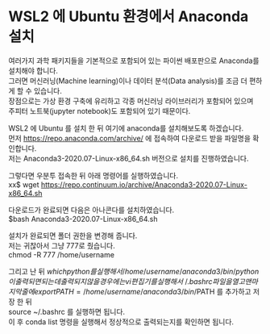 # WSL2 에 Ubuntu 환경에서 Anaconda 설치 

여러가지 과학 패키지들을 기본적으로 포함되어 있는 파이썬 배포판으로 Anaconda를 설치해야 합니다.  
그러면 머신러닝(Machine learning)이나 데이터 분석(Data analysis)를 조금 더 편하게 할 수 있습니다.  
장점으로는 가상 환경 구축에 유리하고 각종 머신러닝 라이브러리가 포함되어 있으며  
주피터 노트북(jupyter notebook)도 포함되어 있기 때문이다.  

WSL2 에 Ubuntu 를 설치 한 뒤 여기에 anaconda를 설치해보도록 하겠습니다.  
먼저 https://repo.anaconda.com/archive/ 에 접속하여 다운로드 받을 파일명을 확인합니다.  
저는 Anaconda3-2020.07-Linux-x86_64.sh 버전으로 설치를 진행하였습니다.  

그렇다면 우분투 접속한 뒤 아래 명령어를 실행하였습니다.  
xx$ wget https://repo.continuum.io/archive/Anaconda3-2020.07-Linux-x86_64.sh  

다운로드가 완료되면 다음은 아나콘다를 설치하였습니다.  
$bash Anaconda3-2020.07-Linux-x86_64.sh  

설치가 완료되면 폴더 권한을 변경해 줍니다.  
저는 귀찮아서 그냥 777로 줬습니다.  
chmod -R 777 /home/username  

그리고 난 뒤 $which python 를 실행해서  
/home/username/anaconda3/bin/python  
이 출력되면 되는데 출력되지 않을 경우에는  
vi 편집기를 실행해서 ~/.bashrc 파일을 열고 맨 마지막 줄에  
export PATH=/home/username/anaconda3/bin/$PATH 를 추가하고 저장 한 뒤  
source ~/.bashrc 를 실행하면 됩니다.  
이 후 conda list 명령을 실행해서 정상적으로 출력되는지를 확인하면 됩니다.  
